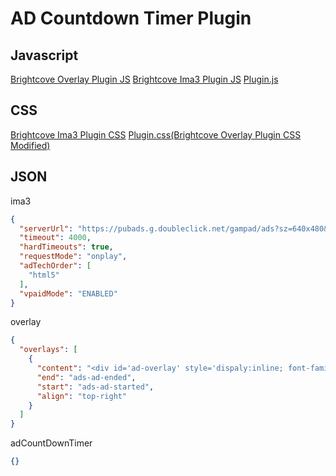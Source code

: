 # AD Countdown Timer Plugin

## Javascript
[Brightcove Overlay Plugin JS](//players.brightcove.net/videojs-overlay/1/videojs-overlay.min.js)
[Brightcove Ima3 Plugin JS](//players.brightcove.net/videojs-ima3/2/videojs.ima3.min.js)
[Plugin.js](https://rawgit.com/Kyle30/Brightcove_Player_Plugin/master/adCountdownTimer/plugin.js)
## CSS
[Brightcove Ima3 Plugin CSS](//players.brightcove.net/videojs-ima3/2/videojs.ima3.min.css)
[Plugin.css(Brightcove Overlay Plugin CSS Modified)](https://rawgit.com/Kyle30/Brightcove_Player_Plugin/master/adCountdownTimer/plugin.css)
## JSON
ima3
```JSON
{
  "serverUrl": "https://pubads.g.doubleclick.net/gampad/ads?sz=640x480&iu=/124319096/external/ad_rule_samples&ciu_szs=300x250&ad_rule=1&impl=s&gdfp_req=1&env=vp&output=vmap&unviewed_position_start=1&cust_params=deployment%3Ddevsite%26sample_ar%3Dpreonly&cmsid=496&vid=short_onecue&correlator=",
  "timeout": 4000,
  "hardTimeouts": true,
  "requestMode": "onplay",
  "adTechOrder": [
    "html5"
  ],
  "vpaidMode": "ENABLED"
}
```
overlay
```JSON
{
  "overlays": [
    {
      "content": "<div id='ad-overlay' style='dispaly:inline; font-family: Microsoft JhengHei;'>剩餘時間: <div id='timeRemaining' style='display:inline'></div>秒</div>",
      "end": "ads-ad-ended",
      "start": "ads-ad-started",
      "align": "top-right"
    }
  ]
}
```
adCountDownTimer
```JSON
{}
```
